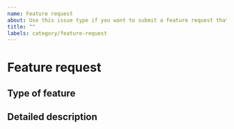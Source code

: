 ```yaml
---
name: Feature request
about: Use this issue type if you want to submit a feature request that has something to do with Umbraco CMS or Our functionality, that you would like the Package Team members and contributors to discuss.
title: ""
labels: category/feature-request
---
```


# Feature request

<!-- 
Please fill in a brief description of the request here.
-->

## Type of feature

<!--
Please describe what type of feature it is, normally it will fit into one of the following categories:

Backoffice extensibility 
- a request to make something that is not easily extensible in the backoffice easier to use
- example could be making it easier for packages to add buttons next to the save & publish button on content nodes

Core functionality 
- a request to change functionality within the Umbraco Core
- an example could be to add functionality to include media in packages and let packages install media as easily as they install content

Our feature
- a request to change how a package related function on Our works
- an example could be to ask for an API to push package versions to instead of having to do it manually through the member section
-->

## Detailed description

<!--
Describe the intended feature in detail.
-->
